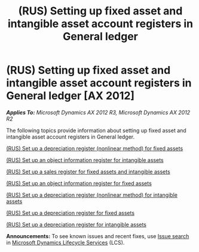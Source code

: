 ﻿---
title: (RUS) Setting up fixed asset and intangible asset account registers in General ledger
TOCTitle: (RUS) Setting up fixed asset and intangible asset account registers in General ledger
ms:assetid: 35aa7134-f13d-45e9-b19b-5238fb416066
ms:mtpsurl: https://technet.microsoft.com/en-us/library/JJ665275(v=AX.60)
ms:contentKeyID: 49387364
ms.date: 04/18/2014
mtps_version: v=AX.60
---

# (RUS) Setting up fixed asset and intangible asset account registers in General ledger [AX 2012]


_**Applies To:** Microsoft Dynamics AX 2012 R3, Microsoft Dynamics AX 2012 R2_

The following topics provide information about setting up fixed asset and intangible asset account registers in General ledger.

[(RUS) Set up a depreciation register (nonlinear method) for fixed assets](rus-set-up-a-depreciation-register-nonlinear-method-for-fixed-assets.md)

[(RUS) Set up an object information register for intangible assets](rus-set-up-an-object-information-register-for-intangible-assets.md)

[(RUS) Set up a sales register for fixed assets and intangible assets](rus-set-up-a-sales-register-for-fixed-assets-and-intangible-assets.md)

[(RUS) Set up an object information register for fixed assets](rus-set-up-an-object-information-register-for-fixed-assets.md)

[(RUS) Set up a depreciation register (nonlinear method) for intangible assets](rus-set-up-a-depreciation-register-nonlinear-method-for-intangible-assets.md)

[(RUS) Set up a depreciation register for fixed assets](rus-set-up-a-depreciation-register-for-fixed-assets.md)

[(RUS) Set up a depreciation register for intangible assets](rus-set-up-a-depreciation-register-for-intangible-assets.md)

  
**Announcements:** To see known issues and recent fixes, use [Issue search](http://go.microsoft.com/fwlink/?linkid=389258) in [Microsoft Dynamics Lifecycle Services](http://go.microsoft.com/fwlink/?linkid=306505) (LCS).

